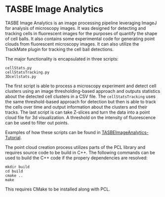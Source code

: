# TASBE Image Analytics

TASBE Image Analytics is an image processing pipeline leveraging ImageJ for analysis of microscopy images.
It was designed for detecting and tracking cells in fluorescent images for the purposes of quantify the shape of cell balls.
It also contains some experimental code for generating point clouds from fluorescent microscopy images.
It can also utilize the TrackMate plugin for tracking the cell ball detections.

The major functionality is encapsulated in three scripts:
```
cellStats.py
cellStatsTracking.py
3Dcellstats.py
```
The first script is able to process a microscopy experiment and detect cell clusters using an image thresholding-based approach and outputs statistics about the detected cell clusters in a CSV file.  The `cellStatsTracking` uses the same threshold-based approach for detection but then is able to track the cells over time and output information about the clusters and their tracks.  The last script is can take Z-slices and turn the data into a point cloud file for 3d visualization.  A threshold on the intensity of fluorescence can be used to filter out points.

Examples of how these scripts can be found in [TASBEImageAnalytics-Tutorial](https://github.com/TASBE/TASBEImageAnalytics-Tutorial).

The point cloud creation process utilizes parts of the PCL library and requires source code to be build in C++.  The following commands can be used to build the C++ code if the propery dependencies are resolved:
```
mkdir build
cd build
cmake ..
make
```
This requires CMake to be installed along with PCL.

